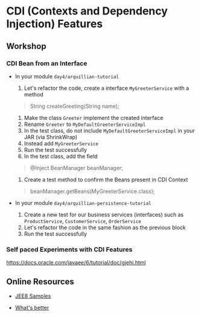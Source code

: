 # CDI (Contexts and Dependency Injection) Features

## Workshop 

### CDI Bean from an Interface 

* In your module `day4/arquillian-tutorial` 
    1. Let's refactor the code, create a interface `MyGreeterService` with a method 
    > String createGreeting(String name);
    1. Make the class `Greeter` implement the created interface
    1. Rename `Greeter` to  `MyDefaultGreeterServiceImpl` 
    1. In the test class, do not include `MyDefaultGreeterServiceImpl` in your JAR (via ShrinkWrap)
    1. Instead add `MyGreeterService` 
    1. Run the test successfully
    1. In the test class, add the field 
    > @Inject BeanManager beanManager;
    1. Create a test method to confirm the Beans present in CDI Context
    > beanManager.getBeans(MyGreeterService.class);

* In your module `day4/arquillian-persistence-tutorial` 
    1. Create a new test for our business services (interfaces) such as `ProductService`,  `CustomerService`,  `OrderService`  
    1. Let's refactor the code in the same fashion as the previous block 
    1. Run the test successfully 
    
### Self paced Experiments with CDI Features 

https://docs.oracle.com/javaee/6/tutorial/doc/gjehi.html 

## Online Resources

* [JEE8 Samples](https://github.com/javaee-samples/javaee8-samples)

* [What's better](https://dzone.com/articles/spring-boot-or-jakarta-ee-whats-better) 